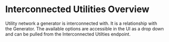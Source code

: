 # Interconnected Utilities Overview

Utility network a generator is interconnected with. It is a relationship with the Generator. The available options are accessible in the UI as a drop down and can be pulled from the Interconnected Utilties endpoint.
